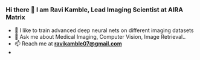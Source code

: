 ### Hi there 👋 I am Ravi Kamble, Lead Imaging Scientist at AIRA Matrix

- 🔭 I like to train advanced deep neural nets on different imaging datasets
- 💬 Ask me about Medical Imaging, Computer Vision, Image Retrieval..
- 📫 Reach me at **ravikamble07@gmail.com**
- [linkedin]: https://linkedin.com/in/ravi-kamble-49842087

<!--
**Ravimk07/Ravimk07** is a ✨ _special_ ✨ repository because its `README.md` (this file) appears on your GitHub profile.

Here are some ideas to get you started:

- 🔭 I’m currently working on ...
- 🌱 I’m currently learning ...
- 👯 I’m looking to collaborate on ...
- 🤔 I’m looking for help with ...
- 💬 Ask me about ...
- 📫 How to reach me: ...
- 😄 Pronouns: ...
- ⚡ Fun fact: ...
-->
